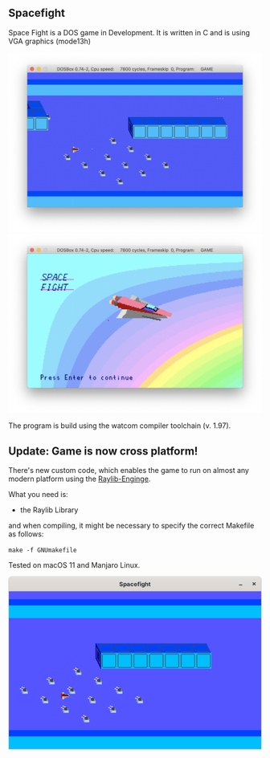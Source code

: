 Spacefight
----------

Space Fight is a DOS game in Development.
It is written in C and is using VGA graphics (mode13h)


![Screenshot](./doc/screenshot2.png)
![Screenshot](./doc/screenshot1.png)

The program is build using the watcom compiler toolchain (v. 1.97).


## Update: Game is now cross platform!

There's new custom code, which enables the game to run on almost any modern platform using 
the [Raylib-Enginge](https://www.raylib.com). 

What you need is:

* the Raylib Library

and when compiling, it might be necessary to specify the correct Makefile as follows:

`make -f GNUmakefile`

Tested on macOS 11 and Manjaro Linux.

![Screenshot](./doc/screenshot3.png)
